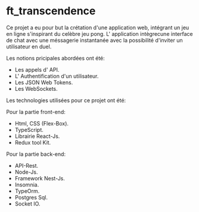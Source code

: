 # ft_transcendence

Ce projet a eu pour but la crétation d'une application web, intégrant un jeu en ligne s'inspirant du celèbre jeu pong.
L' application intègrecune interface de chat avec une méssagerie instantanée avec la possibilité d'inviter un utilisateur en duel.

Les notions pricipales abordées ont été:

- Les appels d' API.
- L' Authentification d'un utilisateur.
- Les JSON Web Tokens.
- Les WebSockets.


Les technologies utilisées pour ce projet ont été: 

Pour la partie front-end:

- Html, CSS (Flex-Box).
- TypeScript.
- Librairie React-Js.
- Redux tool Kit.

Pour la partie back-end:

- API-Rest.
- Node-Js.
- Framework Nest-Js.
- Insomnia.
- TypeOrm.
- Postgres Sql.
- Socket IO.

